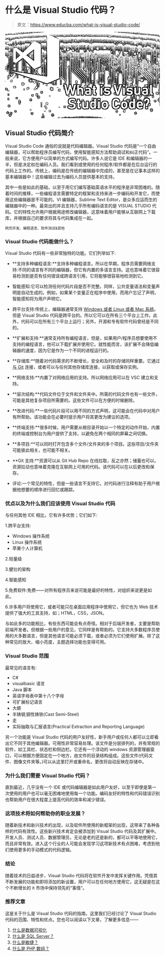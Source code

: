 # 什么是 Visual Studio 代码？

> 原文：<https://www.educba.com/what-is-visual-studio-code/>

![What is Visual Studio Code](img/59ffdda4bda0b26c2468223ba1bb6a3e.png)



## Visual Studio 代码简介

Visual Studio Code 通俗的说就是代码编辑器。Visual Studio 代码是“一个自由编辑器，可以帮助程序员编写代码，使用智能感知方法帮助调试和纠正代码”。一般来说，它方便用户以简单的方式编写代码。许多人说它是 IDE 和编辑器的一半，但是决定权在编码人员。我们看到或使用的任何程序/软件都是在后台运行的代码上工作的。传统上，编码是在传统的编辑器中完成的，甚至是在记事本这样的基本编辑器中！这些编辑过去为编码人员提供基本的支持。

其中一些是如此的基础，以至于用它们编写基础英语水平的程序是非常困难的。随着时间的推移，一些编程语言需要特定的框架和支持来进一步编码和开发它，而使用这些编辑器是不可能的。VI 编辑器，Sublime Text Editor，是众多应运而生的编辑器中的一种。最突出的并且支持几乎所有编码语言的是 VISUAL STUDIO 代码。它的特性允许用户根据用途修改编辑器，这意味着用户能够从互联网上下载库，并根据自己的要求将其与代码集成在一起。

<small>网页开发、编程语言、软件测试&其他</small>

### Visual Studio 代码能做什么？

Visual Studio 代码有一些非常独特的功能。它们列举如下:

*   **支持多种编程语言:**支持多种编程语言。所以在早期，程序员需要网络支持:不同的语言有不同的编辑器，但它有内置的多语言支持。这也意味着它很容易检测到是否有任何错误或跨语言引用，它将能够很容易地检测到它。

*   智能感知:它可以检测任何代码片段是否不完整。同样，公共变量语法和变量声明是自动生成的。例如，如果某个变量正在程序中使用，而用户忘记了声明，智能感知将为用户声明它。

*   跨平台支持:传统上，编辑器通常支持 [Windows 或者 Linux 或者 Mac 系统](https://www.educba.com/linux-vs-mac-vs-windows/)。但是 Visual Studio 代码是跨平台的。所以它可以在所有三个平台上工作。此外，代码可以在所有三个平台上运行；另外，开源和专有软件代码曾经是不同的。

*   **扩展和支持:**通常支持所有编程语言，但是，如果用户/程序员想要使用不支持的编程语言，他可以下载扩展并使用它。就性能而言，该扩展不会降低编辑器的速度，因为它是作为一个不同的进程运行的。

*   **存储库:**随着对代码需求的不断增长，安全和及时的存储同样重要。它通过[与 Git](https://www.educba.com/git-alternatives/) 连接，或者可以与任何其他存储库连接，以获取或保存实例。

*   **网络支持:**内置了对网络应用的支持。所以网络应用可以在 VSC 建立和支持。

*   **层次结构:**代码文件位于文件和文件夹中。所需的代码文件也有一些文件，可能是其他复杂项目所需要的。这些文件可以在方便的时候删除。

*   **改进代码:**一些代码片段可以用不同的方式声明，这可能会在代码中对用户有所帮助。该功能会在必要时提示用户将其更改为建议的选项。

*   **终端支持:**很多时候，用户需要从根目录开始以一个特定的动作开始，内置的终端或控制台为用户提供了支持，以避免在两个相同的屏幕之间切换。

*   **多项目:**可以同时打开包含多个文件/文件夹的多个项目。这些项目/文件夹可能彼此相关，也可能不相关。

*   **Git 支持:**资源可以从 Git Hub Repo 在线拉取，反之亦然；储蓄也可以。资源拉动也意味着克隆在互联网上可用的代码。该代码可以在以后更改和保存。

*   评论:一个常见的特性，但是一些语言不支持它。对代码进行注释有助于用户根据他想要的顺序进行回忆或跟踪。

### 优点以及为什么我们应该使用 Visual Studio 代码

与任何其他 IDE 相比，它有许多优势；它们如下:

1.跨平台支持:

*   Windows 操作系统
*   Linux 操作系统
*   苹果个人计算机

2.轻量级

3.健壮的架构

4.智能感知

5.免费软件:免费——对所有程序员来说可能是最好的特性，对组织来说更是如此。

6.许多用户将使用它，或者可能只在桌面应用程序中使用它，但它也为 Web 技术提供了强大的工具支持，如；HTML，CSS，JSON。

与如此多的功能相比，有些东西可能会有点奇怪。相对于后端开发者，主要是帮助前端开发者。但根据一些用户的意见，它同样是有帮助的。它支持大多数程序员使用的大多数语言，但是其他语言可能必须下载，或者必须为它们使用扩展。除了这种常见的放大、缩小亮度，主题选择功能也变得可用。

### Visual Studio 范围

最常见的语言有:

*   C#
*   visualbasic 语言
*   Java 脚本
*   英语字母表中第十八个字母
*   可扩展标记语言
*   大蟒
*   半铸钢ˌ钢性铸铁(Cast Semi-Steel)
*   走
*   实际抽取与汇报语言(Practical Extraction and Reporting Language)

另一个功能是 Visual Studio 代码的用户友好性，新手用户或任何人都可以立即看出它不同于其他编辑器。可用性非常容易处理。该文件是分层排列的，并有常规的软件，如工具栏、状态栏和侧边栏。它还有一个浮动的 windows 资源管理器窗口，可以根据方便固定在一个地方，由文件的目录结构组成。这些文件(代码文件、图像文件夹等。)可以从这里打开或重命名，更改将自动反映在存储中。

### 为什么我们需要 Visual Studio 代码？

直到最近，几乎没有一个 IDE 或代码编辑器是如此用户友好，以至于即使是第一次使用的用户也可以毫无困难地使用每一个功能。编码友好的特性和代码错误识别也帮助用户在很大程度上提高代码的效率和减少错误。

### 这项技术将如何帮助你的职业发展？

随着新技术和新兴技术的出现，以及软件所使用的新框架的出现，这带来了各种各样的代码有效性。这些新兴技术肯定会被添加到 Visual Studio 代码及其扩展中。开发人员、测试人员、数据管理员，无论是老的还是新的，都可以平等地使用它，而且非常有效。进入这个行业的人可能会发现学习这项新技术有点困难，考虑到他们使用更多的手动模式的代码逻辑。

### 结论

随着技术的日益进步，Visual Studio 代码将在软件开发中发挥关键作用。凭借其不断发展的功能和即将添加的新设置，用户可以在任何地方使用它，这无疑是在这个不断增长的 it 市场中保持领先的“事情”。

### 推荐文章

这是关于什么是 Visual Studio 代码的指南。这里我们已经讨论了 Visual Studio 代码的范围、特性和优点。您也可以阅读以下文章，了解更多信息——

1.  [什么是数据可视化](https://www.educba.com/what-is-data-visualization/)
2.  [什么是 SQL Server？](https://www.educba.com/what-is-sql-server/)
3.  [什么是敏捷？](https://www.educba.com/what-is-agile/)
4.  [什么是 PHP 数组？](https://www.educba.com/what-is-php-array/)





